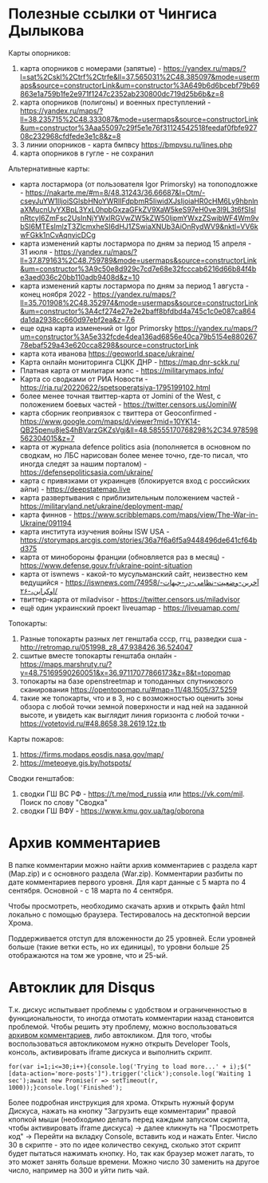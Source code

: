 # Полезные ссылки от Чингиса Дылыкова

Карты опорников: 
1. карта опорников с номерами (запятые) - https://yandex.ru/maps/?l=sat%2Cskl%2Ctrf%2Ctrfe&ll=37.565031%2C48.385097&mode=usermaps&source=constructorLink&um=constructor%3A649b6d6bcebf79b69863e1a759b1fe2e971f1247c2352ab230800dc719d25b6b&z=8 
2. карта опорников (полигоны) и военных преступлений - https://yandex.ru/maps/?ll=38.235715%2C48.333087&mode=usermaps&source=constructorLink&um=constructor%3Aaa55097c29f5e1e76f31124542518feedaf0fbfe92708c232968cfdfede3e1c8&z=8
3. 3 линии опорников - карта бмпвсу https://bmpvsu.ru/lines.php
4. карта опорников в гугле - не сохранил

Альтернативные карты: 
* карта лостармора (от пользователя Igor Primorsky) на топоподложке - https://nakarte.me/#m=8/48.31243/36.66687&l=Otm/-cseyJuYW1lIjoiSGlsbHNoYWRlIFdpbmR5IiwidXJsIjoiaHR0cHM6Ly9hbnlnaXMucnUvYXBpL3YxL0hpbGxzaGFkZV9XaW5keS97eH0ve3l9L3t6fSIsInRtcyI6ZmFsc2UsInNjYWxlRGVwZW5kZW50IjpmYWxzZSwibWF4Wm9vbSI6MTEsImlzT3ZlcmxheSI6dHJ1ZSwiaXNUb3AiOnRydWV9&nktl=VV6kwFGkk1nCvAqnyicDCg
* карта изменений карты лостармора по дням за период 15 апреля - 31 июля - https://yandex.ru/maps/?ll=37.879163%2C48.759789&mode=usermaps&source=constructorLink&um=constructor%3A9c50e8d929c7cd7e68e32fcccab6216d66b84f4be3aed036c20bb110adb9408d&z=10
* карта изменений карты лостармора по дням за период 1 августа - конец ноября 2022 - 
https://yandex.ru/maps/?ll=35.701908%2C48.352974&mode=usermaps&source=constructorLink&um=constructor%3A4cf274e27e2e2baff8bfdbd4a745c1c0e087ca864da1da2938cc660d97ebf2ea&z=7.6
* еще одна карта изменений от Igor Primorsky https://yandex.ru/maps/?um=constructor%3A5e332fcde4dea136ad6856e40ca79b5154e88026778ebaf529a43e620cca8298&source=constructorLink
* карта кота иванова https://geoworld.space/ukraine/ 
* Карта онлайн мониторинга СЦКК ДНР - https://map.dnr-sckk.ru/ 
* Платная карта от милитари мэпс - https://militarymaps.info/
* Карта со сводками от РИА Новости - https://ria.ru/20220622/spetsoperatsiya-1795199102.html
* более менее точная твиттер-карта от Jomini of the West, с положением боевых частей - https://twitter.censors.us/JominiW
* карта сборник геопривязок с твиттера от Geoconfirmed - https://www.google.com/maps/d/viewer?mid=10YK14-QB25penu8jeS4hBVarzGKZsVgj&ll=48.58555170768298%2C34.978598562304015&z=7
* карта от журнала defence politics asia (пополняется в основном по сводкам, но ЛБС нарисован более менее точно, где-то писал, что иногда следят за нашим порталом) - https://defensepoliticsasia.com/ukraine/
* карта с привязками от украинцев (блокируется вход с российских айпи) - https://deepstatemap.live 
* карта развертывания с приблизительным положением частей - https://militaryland.net/ukraine/deployment-map/
* карта финнов - https://www.scribblemaps.com/maps/view/The-War-in-Ukraine/091194
* карта института изучения войны ISW USA - https://storymaps.arcgis.com/stories/36a7f6a6f5a9448496de641cf64bd375 
* карта от минобороны франции (обновляется раз в месяц) - https://www.defense.gouv.fr/ukraine-point-situation
* карта от iswnews - какой-то мусульманский сайт, неизвестно кем ведущийся - https://iswnews.com/74958/آخرین-وضعیت-نظامی-در-جبهات-اوکراین،-۲۶/
* твиттер-карта от miladvisor - https://twitter.censors.us/miladvisor
* ещё один украинский проект liveuamap - https://liveuamap.com/


Топокарты:
1. Разные топокарты разных лет генштаба ссср, ггц, разведки сша - http://retromap.ru/051998_z8_47.938426,36.524047 
2. сшитые вместе топокарты генштаба онлайн - https://maps.marshruty.ru/?y=48.75169590260051&x=36.97117077866173&z=8&t=topomap
3. топокарты на базе openstreetmap и топоданных спутникового сканирования https://opentopomap.ru/#map=11/48.1505/37.5259
4. такие же топокарты, что и в 3, но с возможностью оценить зоны обзора с любой точки земной поверхности и над ней на заданной высоте, и увидеть как выглядит линия горизонта с любой точки - https://votetovid.ru/#48.8658,38.2619,12z,tb

Карты пожаров:
1. https://firms.modaps.eosdis.nasa.gov/map/
2. https://meteoeye.gis.by/hotspots/

Сводки генштабов: 
1. сводки ГШ ВС РФ - https://t.me/mod_russia или https://vk.com/mil. Поиск по слову "Сводка"
2. сводки ГШ ВФУ - https://www.kmu.gov.ua/tag/oborona


# Архив комментариев
В папке комментарии можно найти архив комментариев с раздела карт (Map.zip) и с основного раздела (War.zip). Комментарии разбиты по дате комментариев первого уровня. Для карт данные с 5 марта по 4 сентября. Основной - с 18 марта по 4 сентября. 

Чтобы просмотреть, необходимо скачать архив и открыть файл html локально с помощью браузера. Тестировалось на десктопной версии Хрома.

Поддерживается отступ для вложенности до 25 уровней. Если уровней больше (такие ветки есть, но их единицы), то уровни больше 25 отображаются на том же уровне, что и 25-ый.

# Автоклик для Disqus
Т.к. дискус испытывает проблемы с удобством и ограниченностью в функциональности, то иногда отмотать комментарии назад становится проблемой. Чтобы решить эту проблему, можно воспользоваться [архивом комментариев](#архив-комментариев), либо автокликом. Для того, чтобы воспользоваться автокликомом нужно открыть Developer Tools, консоль, активировать iframe дискуса и выполнить скрипт.
```
for(var i=1;i<=30;i++){console.log('Trying to load more...' + i);$("[data-action='more-posts']").trigger('click');console.log('Waiting 1 sec');await new Promise(r => setTimeout(r, 1000));}console.log('Finished');
```
Более подробная инструкция для хрома. Открыть нужный форум Дискуса, нажать на кнопку "Загрузить еще комментарии" правой кпопкой мыши (необходимо делать перед каждым запуском скрипта, чтобы активировать iframe дискуса) -> далее кликнуть на "Просмотреть код" -> Перейти на вкладку Console, вставить код и нажать Enter.
Число 30 в скрипте - это по идее количество секунд, сколько этот скрипт будет пытаться нажимать кнопку. Но, так как браузер может лагать, то это может занять больше времени. Можно число 30 заменить на другое число, например на 300 и уйти пить чай.
